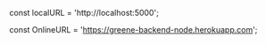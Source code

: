 
const localURL = 'http://localhost:5000';

const OnlineURL = 'https://greene-backend-node.herokuapp.com';